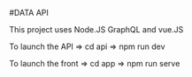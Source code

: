 #DATA API

This project uses Node.JS GraphQL and vue.JS

To launch the API => cd api => npm run dev 

To launch the front => cd app => npm run serve 